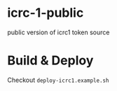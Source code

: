 # icrc-1-public
public version of icrc1 token source

# Build & Deploy

Checkout `deploy-icrc1.example.sh`